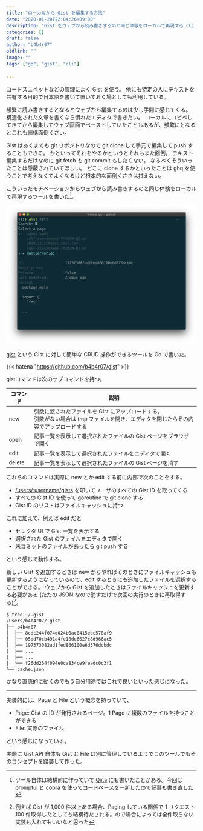 ```yaml
---
title: "ローカルから Gist を編集する方法"
date: "2020-01-28T22:04:26+09:00"
description: "Gist をウェブから読み書きするのと同じ体験をローカルで再現する CLI ツールを書いた"
categories: []
draft: false
author: "b4b4r07"
oldlink: ""
image: ""
tags: ["go", "gist", "cli"]

---
```


コードスニペットなどの管理によく Gist を使う。
他にも特定の人にテキストを共有する目的で日本語を書いて置いておく場としても利用している。

頻繁に読み書きするとなるとウェブから編集するのは少し手間に感じてくる。
構造化された文章を書くなら慣れたエディタで書きたい。
ローカルにコピペしてきてから編集してウェブ画面でペーストしていたこともあるが、頻繁にとなるとこれも結構面倒くさい。

Gist はあくまでも git リポジトリなので git clone して手元で編集して push することもできる。
かといってそれをやるかというとそれもまた面倒。
テキスト編集するだけなのに git fetch も git commit もしたくない。
なるべくそういったことは隠蔽されていてほしい。
どこに clone するかといったことは ghq を使うことで考えなくてよくなるけど根本的な面倒くささは拭えない。

こういったモチベーションからウェブから読み書きするのと同じ体験をローカルで再現するツールを書いた[^Qiita]。

![](https://raw.githubusercontent.com/b4b4r07/gist/master/docs/screenshot.png)

[gist](https://github.com/b4b4r07/gist) という Gist に対して簡単な CRUD 操作ができるツールを Go で書いた。

{{< hatena "https://github.com/b4b4r07/gist" >}}

gistコマンドは次のサブコマンドを持つ。

| コマンド | 説明 |
|---|---|
| new | 引数に渡されたファイルを Gist にアップロードする。</br>引数がない場合は tmp ファイルを開き、エディタを閉じたらその内容でアップロードする |
| open | 記事一覧を表示して選択されたファイルの Gist ページをブラウザで開く |
| edit | 記事一覧を表示して選択されたファイルをエディタで開く |
| delete | 記事一覧を表示して選択されたファイルの Gist ページを消す |

これらのコマンドは実際に new とか edit する前に内部で次のことをする。

- [/users/:username/gists](https://developer.github.com/v3/gists/#list-a-users-gists) を叩いてユーザのすべての Gist ID を取ってくる
- すべての Gist ID を使って goroutine で git clone する
- Gist ID のリストはファイルキャッシュに持つ

これに加えて、例えば edit だと

- セレクタ UI で Gist 一覧を表示する
- 選択された Gist のファイルをエディタで開く
- 未コミットのファイルがあったら git push する

という感じで動作する。

新しい Gist を追加するときは new からやればそのときにファイルキャッシュも更新するようになっているので、edit するときにも追加したファイルを選択することができる。
ウェブから Gist を追加したときはファイルキャッシュを更新する必要がある (ただの JSON なので消すだけで次回の実行のときに再取得する)[^Plan]。

```console
$ tree ~/.gist
/Users/b4b4r07/.gist
├── b4b4r07
│  ├── 8cdc244f074d024b0ac0415ebc578af9
│  ├── 05dd70cb491a4fe18de6627c8d966ac5
│  ├── 197373082ad1fed866100e6d376dcbdc
│  ├── ...
│  ├── ...
│  └── f26dd264f094e0ca834ce9feadc0c3f1
└── cache.json
```

かなり直感的に動くのでもう自分用途ではこれで良いといった感じになった。

---

実装的には、Page と File という概念を持っていて、

- Page: Gist の ID が発行されるページ。1 Page に複数のファイルを持つことができる
- File: 実際のファイル

という感じになっている。

実際に Gist API 自体も Gist と File は別に管理しているようでこのツールでもそのコンセプトを踏襲して作った。

[^Qiita]: ツール自体は結構前に作っていて [Qiita](https://qiita.com/b4b4r07/items/0032a4508c1868aad491) にも書いたことがある。今回は [promptui](https://github.com/manifoldco/promptui) と [cobra](https://github.com/spf13/cobra) を使ってコードベースを一新したので記事も書き直した
[^Plan]: 例えば Gist が 1,000 件以上ある場合、Paging している関係で 1 リクエスト 100 件取得したとしても結構待たされる。ので場合によっては全件取らない実装も入れてもいいなと思った
